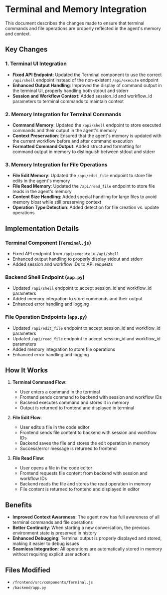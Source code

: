 # Terminal and Memory Integration

This document describes the changes made to ensure that terminal commands and file operations are properly reflected in the agent's memory and context.

## Key Changes

### 1. Terminal UI Integration

- **Fixed API Endpoint**: Updated the Terminal component to use the correct `/api/shell` endpoint instead of the non-existent `/api/execute` endpoint
- **Enhanced Output Handling**: Improved the display of command output in the terminal UI, properly handling both stdout and stderr
- **Session and Workflow Context**: Added session_id and workflow_id parameters to terminal commands to maintain context

### 2. Memory Integration for Terminal Commands

- **Command Memory**: Updated the `/api/shell` endpoint to store executed commands and their output in the agent's memory
- **Context Preservation**: Ensured that the agent's memory is updated with the current workflow before and after command execution
- **Formatted Command Output**: Added structured formatting for command output in memory to distinguish between stdout and stderr

### 3. Memory Integration for File Operations

- **File Edit Memory**: Updated the `/api/edit_file` endpoint to store file edits in the agent's memory
- **File Read Memory**: Updated the `/api/read_file` endpoint to store file reads in the agent's memory
- **Content Size Handling**: Added special handling for large files to avoid memory bloat while still preserving context
- **Operation Type Detection**: Added detection for file creation vs. update operations

## Implementation Details

### Terminal Component (`Terminal.js`)

- Fixed API endpoint from `/api/execute` to `/api/shell`
- Enhanced output handling to properly display stdout and stderr
- Added session and workflow IDs to API requests

### Backend Shell Endpoint (`app.py`)

- Updated `/api/shell` endpoint to accept session_id and workflow_id parameters
- Added memory integration to store commands and their output
- Enhanced error handling and logging

### File Operation Endpoints (`app.py`)

- Updated `/api/edit_file` endpoint to accept session_id and workflow_id parameters
- Updated `/api/read_file` endpoint to accept session_id and workflow_id parameters
- Added memory integration to store file operations
- Enhanced error handling and logging

## How It Works

1. **Terminal Command Flow**:
   - User enters a command in the terminal
   - Frontend sends command to backend with session and workflow IDs
   - Backend executes command and stores it in memory
   - Output is returned to frontend and displayed in terminal

2. **File Edit Flow**:
   - User edits a file in the code editor
   - Frontend sends file content to backend with session and workflow IDs
   - Backend saves the file and stores the edit operation in memory
   - Success/error message is returned to frontend

3. **File Read Flow**:
   - User opens a file in the code editor
   - Frontend requests file content from backend with session and workflow IDs
   - Backend reads the file and stores the read operation in memory
   - File content is returned to frontend and displayed in editor

## Benefits

- **Improved Context Awareness**: The agent now has full awareness of all terminal commands and file operations
- **Better Continuity**: When starting a new conversation, the previous environment state is preserved in history
- **Enhanced Debugging**: Terminal output is properly displayed and stored, making it easier to debug issues
- **Seamless Integration**: All operations are automatically stored in memory without requiring explicit user actions

## Files Modified

- `/frontend/src/components/Terminal.js`
- `/backend/app.py`
